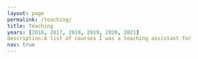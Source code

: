 ```yaml
---
layout: page
permalink: /teaching/
title: Teaching
years: [2016, 2017, 2018, 2019, 2020, 2021]
description:A list of courses I was a teaching assistant for
nav: true
---
```



<div class = "teaching">
 </div>
